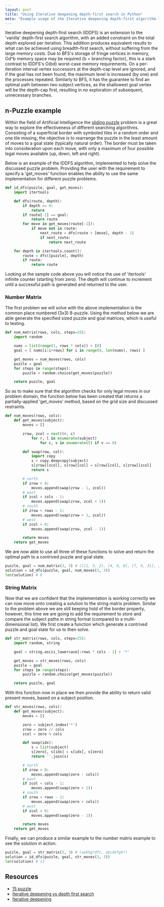 ```yaml
---
layout: post
title: "Using Iterative deepening depth-first search in Python"
meta: "Example usage of the Iterative deepening depth-first algorithm."
---
```


Iterative deepening depth-first search (IDDFS) is an extension to the 'vanilla' depth-first search algorithm, with an added constraint on the total depth explored per iteration.
This addition produces equivalent results to what can be achieved using breadth-first search, without suffering from the large memory costs.
Due to BFS's storage of fringe vertices in memory, Od^b memory space may be required (b = branching factor), this is a stark contrast to IDDFS's O(bd) worst-case memory requirements.
On a per-iteration interval vertex successors at the depth-cap level are ignored, and if the goal has not been found, the maximum level is increased (by one) and the processes repeated.
Similarly to BFS, it has the guarantee to find an optimal path between two subject vertices, as the shallowest goal vertex will be the depth-cap first, resulting in no exploration of subsequent, unnecessary branches.
<!--more-->

## n-Puzzle example

Within the field of Artificial Intelligence the [sliding puzzle](http://en.wikipedia.org/wiki/15_puzzle) problem is a great way to explore the effectiveness of different searching algorithms.
Consisting of a superficial border with symboled tiles in a random order and one tile missing, the objective is to rearrange the puzzle in the least amount of moves to a goal state (typically natural order).
The border must be taken into consideration upon each move, with only a maximum of four possible legal moves available (up, down, left and right).

Below is an example of the IDDFS algorithm, implemented to help solve the discussed puzzle problem.
Providing the user with the requirement to specify a 'get_moves' function enables the ability to use the same implementation for different puzzle problems.

```python
def id_dfs(puzzle, goal, get_moves):
    import itertools

    def dfs(route, depth):
        if depth == 0:
            return
        if route[-1] == goal:
            return route
        for move in get_moves(route[-1]):
            if move not in route:
                next_route = dfs(route + [move], depth - 1)
                if next_route:
                    return next_route

    for depth in itertools.count():
        route = dfs([puzzle], depth)
        if route:
            return route
```

Looking at the sample code above you will notice the use of 'itertools' infinite counter (starting from zero).
The depth will continue to increment until a successful path is generated and returned to the user.

### Number Matrix

The first problem we will solve with the above implementation is the common place numbered (3x3) 8-puzzle.
Using the method below we are able generate the specified sized puzzle and goal matrices, which is useful to testing.

```python
def num_matrix(rows, cols, steps=25):
    import random

    nums = list(range(1, rows * cols)) + [0]
    goal = [ nums[i:i+rows] for i in range(0, len(nums), rows) ]

    get_moves = num_moves(rows, cols)
    puzzle = goal
    for steps in range(steps):
        puzzle = random.choice(get_moves(puzzle))

    return puzzle, goal
```

So as to make sure that the algorithm checks for only legal moves in our problem domain, the function below has been created that returns a partially-applied 'get_moves' method, based on the grid size and discussed restraints.

```python
def num_moves(rows, cols):
    def get_moves(subject):
        moves = []

        zrow, zcol = next((r, c)
            for r, l in enumerate(subject)
                for c, v in enumerate(l) if v == 0)

        def swap(row, col):
            import copy
            s = copy.deepcopy(subject)
            s[zrow][zcol], s[row][col] = s[row][col], s[zrow][zcol]
            return s

        # north
        if zrow > 0:
            moves.append(swap(zrow - 1, zcol))
        # east
        if zcol < cols - 1:
            moves.append(swap(zrow, zcol + 1))
        # south
        if zrow < rows - 1:
            moves.append(swap(zrow + 1, zcol))
        # west
        if zcol > 0:
            moves.append(swap(zrow, zcol - 1))

        return moves
    return get_moves
```

We are now able to use all three of these functions to solve and return the optimal path to a contrived puzzle and goal state.

```python
puzzle, goal = num_matrix(3, 3) # ([[1, 5, 2], [4, 8, 0], [7, 6, 3]], [[1, 2, 3], [4, 5, 6], [7, 8, 0]])
solution = id_dfs(puzzle, goal, num_moves(3, 3))
len(solution) # 8
```

### String Matrix

Now that we are confident that the implementation is working correctly we can now move onto creating a solution to the string matrix problem.
Similar to the problem above we are still keeping hold of the border property, however, this time we are going to add the requirement to store and compare the subject paths in string format (compared to a multi-dimensional list).
We first create a function which generate a contrived puzzle and goal state for us to then solve.

```python
def str_matrix(rows, cols, steps=25):
    import random, string

    goal = string.ascii_lowercase[:rows * cols - 1] + '*'

    get_moves = str_moves(rows, cols)
    puzzle = goal
    for steps in range(steps):
        puzzle = random.choice(get_moves(puzzle))

    return puzzle, goal
```

With this function now in place we then provide the ability to return valid present moves, based on a subject position.

```python
def str_moves(rows, cols):
    def get_moves(subject):
        moves = []

        zero = subject.index('*')
        zrow = zero // cols
        zcol = zero % cols

        def swap(idx):
            s = list(subject)
            s[zero], s[idx] = s[idx], s[zero]
            return ''.join(s)

        # north
        if zrow > 0:
            moves.append(swap(zero - cols))
        # east
        if zcol < cols - 1:
            moves.append(swap(zero + 1))
        # south
        if zrow < rows - 1:
            moves.append(swap(zero + cols))
        # west
        if zcol > 0:
            moves.append(swap(zero - 1))

        return moves
    return get_moves
```

Finally, we can produce a similar example to the number matrix example to see the solution in action.

```python
puzzle, goal = str_matrix(3, 3) # (aebhg*dfc, abcdefgh*)
solution = id_dfs(puzzle, goal, str_moves(3, 3))
len(solution) # 12
```

## Resources

- [15 puzzle](http://en.wikipedia.org/wiki/15_puzzle)
- [Iterative deepening vs depth first search](http://stackoverflow.com/questions/7395992/iterative-deepening-vs-depth-first-search)
- [Iterative deepening](http://www.stanford.edu/~msirota/soco/inter.html)
